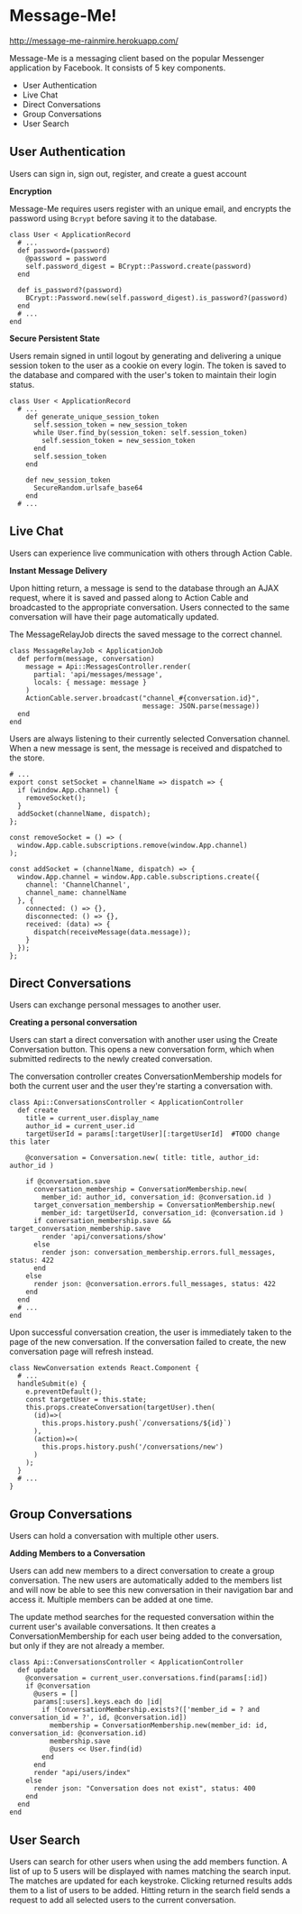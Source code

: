 # Message-Me!
http://message-me-rainmire.herokuapp.com/

Message-Me is a messaging client based on the popular Messenger application by Facebook. It consists of 5 key components.

* User Authentication
* Live Chat
* Direct Conversations
* Group Conversations
* User Search

## User Authentication

Users can sign in, sign out, register, and create a guest account

**Encryption**

Message-Me requires users register with an unique email, and encrypts the password using `Bcrypt` before saving it to the database.

```
class User < ApplicationRecord
  # ...
  def password=(password)
    @password = password
    self.password_digest = BCrypt::Password.create(password)
  end

  def is_password?(password)
    BCrypt::Password.new(self.password_digest).is_password?(password)
  end
  # ...
end
```

**Secure Persistent State**

Users remain signed in until logout by generating and delivering a unique session token to the user as a cookie on every login. The token is saved to the database and compared with the user's token to maintain their login status.

```
class User < ApplicationRecord
  # ...
    def generate_unique_session_token
      self.session_token = new_session_token
      while User.find_by(session_token: self.session_token)
        self.session_token = new_session_token
      end
      self.session_token
    end

    def new_session_token
      SecureRandom.urlsafe_base64
    end
  # ...
```

## Live Chat

Users can experience live communication with others through Action Cable.

**Instant Message Delivery**

Upon hitting return, a message is send to the database through an AJAX request, where it is saved and passed along to Action Cable and broadcasted to the appropriate conversation. Users connected to the same conversation will have their page automatically updated.

The MessageRelayJob directs the saved message to the correct channel.

```
class MessageRelayJob < ApplicationJob
  def perform(message, conversation)
    message = Api::MessagesController.render(
      partial: 'api/messages/message',
      locals: { message: message }
    )
    ActionCable.server.broadcast("channel_#{conversation.id}",
                                 message: JSON.parse(message))
  end
end
```

Users are always listening to their currently selected Conversation channel. When a new message is sent, the message is received and dispatched to the store.

```
# ...
export const setSocket = channelName => dispatch => {
  if (window.App.channel) {
    removeSocket();
  }
  addSocket(channelName, dispatch);
};

const removeSocket = () => (
  window.App.cable.subscriptions.remove(window.App.channel)
);

const addSocket = (channelName, dispatch) => {
  window.App.channel = window.App.cable.subscriptions.create({
    channel: 'ChannelChannel',
    channel_name: channelName
  }, {
    connected: () => {},
    disconnected: () => {},
    received: (data) => {
      dispatch(receiveMessage(data.message));
    }
  });
};
```

## Direct Conversations

Users can exchange personal messages to another user.

**Creating a personal conversation**

Users can start a direct conversation with another user using the Create Conversation button. This opens a new conversation form, which when submitted redirects to the newly created conversation.

The conversation controller creates ConversationMembership models for both the current user and the user they're starting a conversation with.

```
class Api::ConversationsController < ApplicationController
  def create
    title = current_user.display_name
    author_id = current_user.id
    targetUserId = params[:targetUser][:targetUserId]  #TODO change this later

    @conversation = Conversation.new( title: title, author_id: author_id )

    if @conversation.save
      conversation_membership = ConversationMembership.new(
        member_id: author_id, conversation_id: @conversation.id )
      target_conversation_membership = ConversationMembership.new(
        member_id: targetUserId, conversation_id: @conversation.id )
      if conversation_membership.save && target_conversation_membership.save
        render 'api/conversations/show'
      else
        render json: conversation_membership.errors.full_messages, status: 422
      end
    else
      render json: @conversation.errors.full_messages, status: 422
    end
  end
  # ...
end
```

Upon successful conversation creation, the user is immediately taken to the page of the new conversation. If the conversation failed to create, the new conversation page will refresh instead.

```
class NewConversation extends React.Component {
  # ...
  handleSubmit(e) {
    e.preventDefault();
    const targetUser = this.state;
    this.props.createConversation(targetUser).then(
      (id)=>(
        this.props.history.push(`/conversations/${id}`)
      ),
      (action)=>(
        this.props.history.push('/conversations/new')
      )
    );
  }
  # ...
}
```

## Group Conversations

Users can hold a conversation with multiple other users.

**Adding Members to a Conversation**

Users can add new members to a direct conversation to create a group conversation. The new users are automatically added to the members list and will now be able to see this new conversation in their navigation bar and access it. Multiple members can be added at one time.

The update method searches for the requested conversation within the current user's available conversations. It then creates a ConversationMembership for each user being added to the conversation, but only if they are not already a member.

```
class Api::ConversationsController < ApplicationController
  def update
    @conversation = current_user.conversations.find(params[:id])
    if @conversation
      @users = []
      params[:users].keys.each do |id|
        if !ConversationMembership.exists?(['member_id = ? and conversation_id = ?', id, @conversation.id])
          membership = ConversationMembership.new(member_id: id, conversation_id: @conversation.id)
          membership.save
          @users << User.find(id)
        end
      end
      render "api/users/index"
    else
      render json: "Conversation does not exist", status: 400
    end
  end
end
```



## User Search

Users can search for other users when using the add members function. A list of up to 5 users will be displayed with names matching the search input. The matches are updated for each keystroke. Clicking returned results adds them to a list of users to be added. Hitting return in the search field sends a request to add all selected users to the current conversation.

